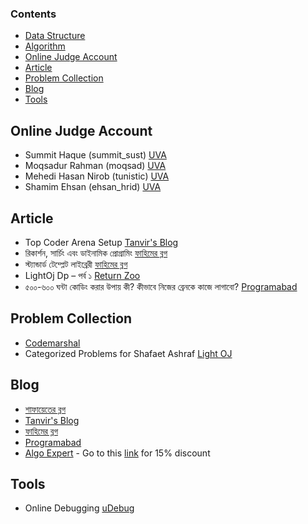 ### Contents

* [Data Structure](#data-structure)
* [Algorithm](#algorithm)
* [Online Judge Account](#online-judge-account)
* [Article](#article)
* [Problem Collection](#problem-collection)
* [Blog](#blog)
* [Tools](#tools)

## Online Judge Account

* Summit Haque (summit_sust) [UVA](https://uhunt.onlinejudge.org/id/235651)
* Moqsadur Rahman (moqsad) [UVA](https://uhunt.onlinejudge.org/id/247059)
* Mehedi Hasan Nirob (tunistic) [UVA](https://uhunt.onlinejudge.org/id/243775)
* Shamim Ehsan (ehsan_hrid) [UVA](https://uhunt.onlinejudge.org/id/217328)

## Article

* Top Coder Arena Setup [Tanvir's Blog](https://tanvir002700.wordpress.com/2015/03/17/top-coder-arena-setup/)
* রিকার্শন, সার্চিং এবং ডাইনামিক প্রোগ্রামিং [ফাহিমের ব্লগ](https://sites.google.com/site/smilitude/recursion_and_dp)
* স্ট্যান্ডার্ড টেম্প্লেট লাইব্রেরী [ফাহিমের ব্লগ](https://sites.google.com/site/smilitude/stl)
* LightOj Dp – পর্ব ১ [Return Zoo](https://tinyurl.com/y4mgnjnq)
* ৫০০-৬০০ ঘন্টা কোডিং করার উপায় কী? কীভাবে নিজের ব্রেনকে কাজে লাগাবো? [Programabad](https://programabad.com/questions/1447/-)

## Problem Collection

* [Codemarshal](https://algo.codemarshal.org/problems)
* Categorized Problems for Shafaet Ashraf [Light OJ](http://lightoj.com/volume_problemcategory.php?user_id=1058)

## Blog

* [শাফায়েতের ব্লগ](http://www.shafaetsplanet.com/)
* [Tanvir's Blog](https://tanvir002700.wordpress.com/)
* [ফাহিমের ব্লগ](https://sites.google.com/site/smilitude/tutorials)
* [Programabad](https://programabad.com/)
* [Algo Expert](https://www.algoexpert.io/) - Go to this [link](http://www.algoexpert.io/gaurav) for 15% discount

## Tools
* Online Debugging [uDebug](https://www.udebug.com/input)
